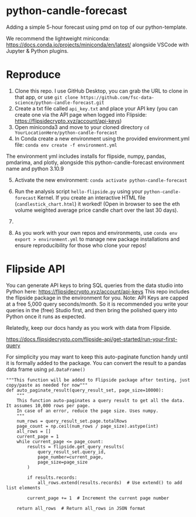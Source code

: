 # python-candle-forecast
 Adding a simple 5-hour forecast using pmd on top of our python-template.

 We recommend the lightweight miniconda: https://docs.conda.io/projects/miniconda/en/latest/ alongside VSCode with Jupyter & Python plugins.

# Reproduce 

1. Clone this repo. I use GitHub Desktop, you can grab the URL to clone in that app, or use `git clone https://github.com/fsc-data-science/python-candle-forecast.git`
2. Create a txt file called `api_key.txt` and place your API key (you can create one via the API page when logged into Flipside: https://flipsidecrypto.xyz/account/api-keys) 
3. Open miniconda3  and move to your cloned directory `cd YourLocationHere/python-candle-forecast`
4. In Conda create a new environment using the provided environment.yml file: `conda env create -f environment.yml` 

The environment yml includes installs for flipside, numpy, pandas, pmdarima, and plotly, alongside this python-candle-forecast environment name and python 3.10.9

5. Activate the new environment: `conda activate python-candle-forecast` 
6. Run the analysis script `hello-flipside.py` using your `python-candle-forecast` Kernel. If you create an interactive HTML file (`candlestick_chart.html`) it worked! (Open in browser to see the eth volume weighted average price candle chart over the last 30 days).
7. 

8. As you work with your own repos and environments, use `conda env export > environment.yml` to manage new package installations and ensure reproducibility for those who clone your repos!

# Flipside API 

You can generate API keys to bring SQL queries from the data studio into Python here: https://flipsidecrypto.xyz/account/api-keys 
This repo includes the flipside package in the environment for you. Note: API Keys are capped at a free 5,000 query seconds/month.
 So it is recommended you write your queries in the (free) Studio first, and then bring the polished query into Python once it runs as expected.

Relatedly, keep our docs handy as you work with data from Flipside. 

https://docs.flipsidecrypto.com/flipside-api/get-started/run-your-first-query

For simplicity you may want to keep this auto-paginate function handy until it is formally added to the package. You can convert the result to a pandas data frame using `pd.DataFrame()`

```
"""This function will be added to Flipside package after testing, just copy/paste as needed for now"""
def auto_paginate_result(query_result_set, page_size=10000):
    """
    This function auto-paginates a query result to get all the data. It assumes 10,000 rows per page.
    In case of an error, reduce the page size. Uses numpy.
    """
    num_rows = query_result_set.page.totalRows
    page_count = np.ceil(num_rows / page_size).astype(int)
    all_rows = []
    current_page = 1
    while current_page <= page_count:
        results = flipside.get_query_results(
            query_result_set.query_id,
            page_number=current_page,
            page_size=page_size
        )

        if results.records:
            all_rows.extend(results.records)  # Use extend() to add list elements

        current_page += 1  # Increment the current page number

    return all_rows  # Return all_rows in JSON format
```

